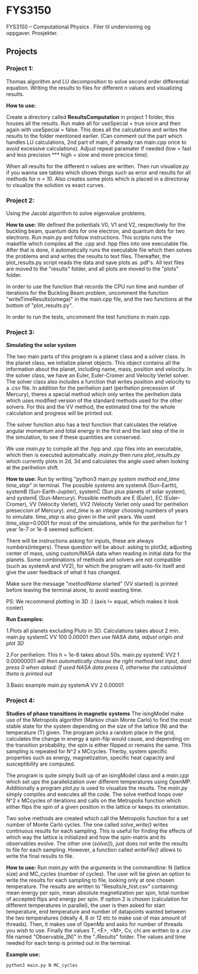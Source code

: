 # FYS3150
FYS3150 – Computational Physics .  Filer til undervisning og oppgaver. Prosjekter.

## Projects
### Project 1:
Thomas algorithm and LU decomposition to solve second order differential equation. Writing the results to files for different n values and visualizing results.

**How to use:**

Create a directory called **ResultsComputation** in project 1 folder, this houses all the results.
Run make all for useSpecial = true once and then again with  useSpecial = false. This does all the calculations and writes the results to the folder mentioned earlier. (Can comment out the part which handles LU calculations, 2nd part of main, if already ran main.cpp once to avoid excessive calculations). Adjust repeat paramater if needed (low = fast and less precision *** high = slow and more precice time). 

When all results for the different n values are written. Then run visualize.py if you wanna see tables which shows things such as error and results for all methods for *n = 10*. Also creates some plots which is placed in a directoray to visualize the solution vs exact curves.

### Project 2:
Using the Jacobi algorithm to solve eigenvalue problems.

**How to use:**
We defined the potentials V0, V1 and V2, respectively for the buckling beam, quantum dots for one electron, and quantum dots for two electrons. Run main.py and follow instructions. This scripts runs the makefile which compiles all the .cpp and .hpp files into one executable file. After that is done, it automatically runs the executable file which then solves the problems and and writes the results to text files. Thereafter, the plot_results.py script reads the data and save plots as .pdf's. All text files are moved to the "results" folder, and all plots are moved to the "plots" folder.

In order to use the function that records the CPU run time and number of iterations for the Buckling Beam problem, uncomment the function "writeTimeResults(omega)" in the main.cpp file, and the two functions at the bottom of "plot_results.py".

In order to run the tests, uncomment the test functions in main.cpp.


### Project 3:
**Simulating the solar system**

The two main parts of this program is a planet class and a solver class. In the planet class, we initialize planet objects. This object contains all the information about the planet, including name, mass, position and velocity. In the solver class, we have an Euler, Euler-Cromer and Velocity Verlet solver. The solver class also includes a function that writes position and velocity to a .csv file. In addition for the perihelion part (perihelion precession of Mercury), theres a special method which only writes the perihelion data which uses modified version of the standard methods used for the other solvers. For this and the VV method, the estimated time for the whole calculation and progress will be printed out.

The solver function also has a test function that calculates the relative angular momentum and total energy in the first and the last step of the in the simulation, to see if these quantities are conserved.

We use *main.py* to compile all the .hpp and .cpp files into an executable, which then is executed automatically. *main.py* then runs *plot_results.py* which currently plots in 2d, 3d and calculates the angle used when looking at the perihelion shift.

**How to use:**
Run by writing "python3 main.py *system method end_time time_step*" in terminal.
The possible *systems* are systemA (Sun-Earth), systemB (Sun-Earth-Jupiter), systemC (Sun plus planets of solar system), and systemE (Sun-Mercury). Possible *methods* are E (Euler), EC (Euler-Cromer), VV (Velocity Verlet), VV2 (Velocity Verlet only used for perihelion preseccion of Mercury). *end_time* is an integer choosing numbers of years to simulate. *time_step* is also given in the unit years. We used *time_step*=0.0001 for most of the simulations, while for the perihelion for 1 year 1e-7 or 1e-8 seemed sufficient. 

There will be instructions asking for inputs, these are always numbers(integers). 
These question will be about: asking to plot3d, adjusting center of mass, using custom/NASA data when reading in initial data for the planets. Some combinations of methods and solvers are not compatible (such as systemA and VV2), for which the program will auto-fix itself and give the user feedback of what it has changed.

Make sure the message "*methodName* started" (VV started) is printed before leaving the terminal alone, to avoid wasting time.

PS: We recommend plotting in 3D :) (axis != equal, which makes it look cooler)

**Run Examples:**

1.Plots all planets excluding Pluto in 3D. Calculations takes about 2 min.
main.py systemC VV 100 0.00001
*then use NASA data, adjust origin and plot 3D*

2.For perihelion:
This *h* = 1e-8 takes about 50s.
main.py systemE VV2 1 0.00000001
*will then automatically choose the right method*
*last input, dont press 0 when asked: If used NASA data press 0, otherwise the calculated theta is printed out*

3.Basic example
main.py systemA VV 2 0.00001

### Project 4:
**Studies of phase transitions in magnetic systems**
The isingModel make use of the Metropolis algorithm (Markov chain Monte Carlo) to find the most stable state for the system depending on the size of the lattice (N) and the temperature (T) given. The program picks a random place in the grid, calculates the change in energy a spin-filp would cause, and depending on the transition probability, the spin is either flipped or remains the same. This sampling is repeated for N^2 x MCcycles. Therby, system specific properties such as energy, magnetization, specific heat capacity and susceptibility are computed.

The program is quite simply built up of an isingModel class and a *main.cpp* which set ups the parallelization over different temperatures using OpenMP. Additionally a program *plot.py* is used to visualize the results. The *main.py* simply compiles and executes all the code. The solve method loops over N^2 x MCcycles of iterations and calls on the Metropolis function which either flips the spin of a given position in the lattice or keeps its orientation. 

Two solve methods are created which call the Metropolis function for a set number of Monte Carlo cycles. The one called *solve_write()* writes continuous results for each sampling. This is useful for finding the effects of which way the lattice is initialized and how the spin-matrix and its observables evolve. The other one (*solve()*), just does not write the results to file for each sampling. However, a function called *writeFile()* allows to write the final results to file.

**How to use:**
Run *main.py* with the arguments in the commandline: N (lattice size) and MC_cycles (number of cycles). The user will be given an option to write the results for each sampling to file, looking only at one chosen temperature. The results are written to "Results/e_hist.csv" containing: mean energy per spin, mean absolute magnetization per spin, total number of accepted flips and energy per spin.
If option 2 is chosen (calculation for different temperatures in parallel), the user is then asked for start temperature, end temperature and number of datapoints wanted between the two temperatures (ideally 4, 8 or 12 etc to make use of max amount of threads). Then, it makes use of OpenMp and asks for number of threads you wish to use.  Finally the values T, \<E\>, \<M\>, Cv, chi are written to a .csv file named "Observable_[N]" in the "./Results" folder. The values and time needed for each temp is printed out in the terminal.
 
**Example use:**
```python
python3 main.py N MC_cycles
```

